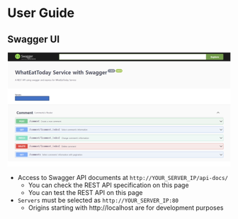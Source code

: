 # User Guide

## Swagger UI
<img width="600" alt="swagger_1" src="../img/swagger_1.png">

- Access to Swagger API documents at ```http://YOUR_SERVER_IP/api-docs/```
    - You can check the REST API specification on this page
    - You can test the REST API on this page
- ```Servers``` must be selected as ```http://YOUR_SERVER_IP:80```
    - Origins starting with http://localhost are for development purposes